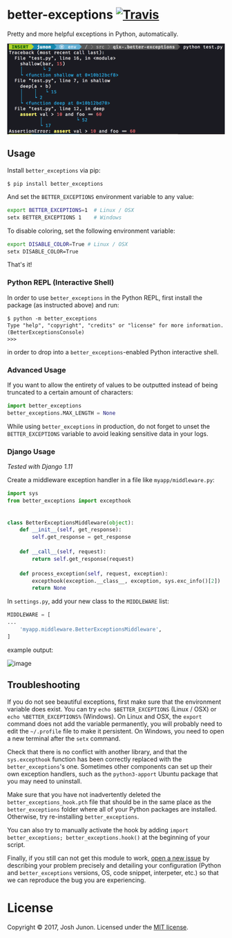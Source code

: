 # better-exceptions [![Travis](https://img.shields.io/travis/Qix-/better-exceptions.svg?style=flat-square)](https://travis-ci.org/Qix-/better-exceptions)

Pretty and more helpful exceptions in Python, automatically.

![Example screenshot of exceptions](screenshot.png)

## Usage

Install `better_exceptions` via pip:

```console
$ pip install better_exceptions
```

And set the `BETTER_EXCEPTIONS` environment variable to any value:

```bash
export BETTER_EXCEPTIONS=1  # Linux / OSX
setx BETTER_EXCEPTIONS 1    # Windows
```

To disable coloring, set the following environment variable:
```bash
export DISABLE_COLOR=True # Linux / OSX
setx DISABLE_COLOR=True
```

That's it!

### Python REPL (Interactive Shell)

In order to use `better_exceptions` in the Python REPL, first install the package (as instructed above) and run:

```console
$ python -m better_exceptions
Type "help", "copyright", "credits" or "license" for more information.
(BetterExceptionsConsole)
>>>
```

in order to drop into a `better_exceptions`-enabled Python interactive shell.

### Advanced Usage

If you want to allow the entirety of values to be outputted instead of being truncated to a certain amount of characters:

```python
import better_exceptions
better_exceptions.MAX_LENGTH = None
```

While using `better_exceptions` in production, do not forget to unset the `BETTER_EXCEPTIONS` variable to avoid leaking sensitive data in your logs.

### Django Usage

_Tested with Django 1.11_

Create a middleware exception handler in a file like `myapp/middleware.py`:

```python
import sys
from better_exceptions import excepthook


class BetterExceptionsMiddleware(object):
    def __init__(self, get_response):
        self.get_response = get_response

    def __call__(self, request):
        return self.get_response(request)

    def process_exception(self, request, exception):
        excepthook(exception.__class__, exception, sys.exc_info()[2])
        return None
```

In `settings.py`, add your new class to the `MIDDLEWARE` list:

```python
MIDDLEWARE = [
...
    'myapp.middleware.BetterExceptionsMiddleware',
]
```

example output:

![image](https://user-images.githubusercontent.com/157132/56871937-5a07b480-69f1-11e9-9fd5-fac12382ebb7.png)



## Troubleshooting

If you do not see beautiful exceptions, first make sure that the environment variable does exist. You can try `echo $BETTER_EXCEPTIONS` (Linux / OSX) or `echo %BETTER_EXCEPTIONS%` (Windows). On Linux and OSX, the `export` command does not add the variable permanently, you will probably need to edit the `~/.profile` file to make it persistent. On Windows, you need to open a new terminal after the `setx` command.

Check that there is no conflict with another library, and that the `sys.excepthook` function has been correctly replaced with the `better_exceptions`'s one. Sometimes other components can set up their own exception handlers, such as the `python3-apport` Ubuntu package that you may need to uninstall.

Make sure that you have not inadvertently deleted the `better_exceptions_hook.pth` file that should be in the same place as the `better_exceptions` folder where all of your Python packages are installed. Otherwise, try re-installing `better_exceptions`.

You can also try to manually activate the hook by adding `import better_exceptions; better_exceptions.hook()` at the beginning of your script.

Finally, if you still can not get this module to work, [open a new issue](https://github.com/Qix-/better-exceptions/issues/new) by describing your problem precisely and detailing your configuration (Python and `better_exceptions` versions, OS, code snippet, interpeter, etc.) so that we can reproduce the bug you are experiencing.

# License
Copyright &copy; 2017, Josh Junon. Licensed under the [MIT license](LICENSE.txt).
